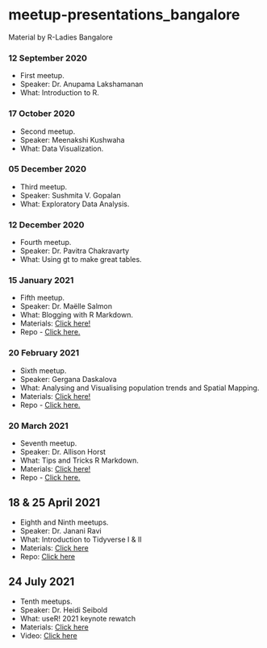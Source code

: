 # meetup-presentations_bangalore
Material by R-Ladies Bangalore

### 12 September 2020
- First meetup.
- Speaker: Dr. Anupama Lakshamanan
- What: Introduction to R.

### 17 October 2020
- Second meetup.
- Speaker: Meenakshi Kushwaha
- What: Data Visualization.

### 05 December 2020
- Third meetup.
- Speaker: Sushmita V. Gopalan
- What: Exploratory Data Analysis.

### 12 December 2020
- Fourth meetup.
- Speaker: Dr. Pavitra Chakravarty
- What: Using gt to make great tables.

### 15 January 2021
- Fifth meetup.
- Speaker: Dr. Maëlle Salmon
- What: Blogging with R Markdown.
- Materials: [Click here!](https://rmd-blogging-blr.netlify.app/)
- Repo - [Click here.](https://github.com/maelle/rladies-blr-rmd-blogging)

### 20 February 2021
- Sixth meetup.
- Speaker: Gergana Daskalova
- What: Analysing and Visualising population trends and Spatial Mapping.
- Materials: [Click here!](https://ourcodingclub.github.io/tutorials/trends-analysis-dataviz/)
- Repo - [Click here.](https://github.com/ourcodingclub/ourcodingclub.github.io/blob/master/_tutorials/trends-analysis-dataviz.md)


### 20 March 2021
- Seventh meetup.
- Speaker: Dr. Allison Horst
- What: Tips and Tricks R Markdown.
- Materials: [Click here!](https://ourcodingclub.github.io/tutorials/trends-analysis-dataviz/)
- Repo - [Click here.](https://github.com/ourcodingclub/ourcodingclub.github.io/blob/master/_tutorials/trends-analysis-dataviz.md)

## 18 & 25 April 2021
- Eighth and Ninth meetups.
- Speaker: Dr. Janani Ravi
- What: Introduction to Tidyverse I & II
- Materials: [Click here](https://github.com/rladies/meetup-presentations_bangalore/tree/master/2021_04_18_Introduction_to_Tidyverse_1_Meetup)
- Repo: [Click here](https://github.com/rladies/meetup-presentations_bangalore/tree/master/2021_04_18_Introduction_to_Tidyverse_1_Meetup)

## 24 July 2021
- Tenth meetups.
- Speaker: Dr. Heidi Seibold
- What: useR! 2021 keynote rewatch
- Materials: [Click here](https://docs.google.com/presentation/d/1XQc2U2X8hiK43UzUi9IwvsvULxhVy0WzWSa_Kt4ZJv4/edit#slide=id.p)
- Video: [Click here](https://www.youtube.com/watch?v=qTHykvYOItY)

